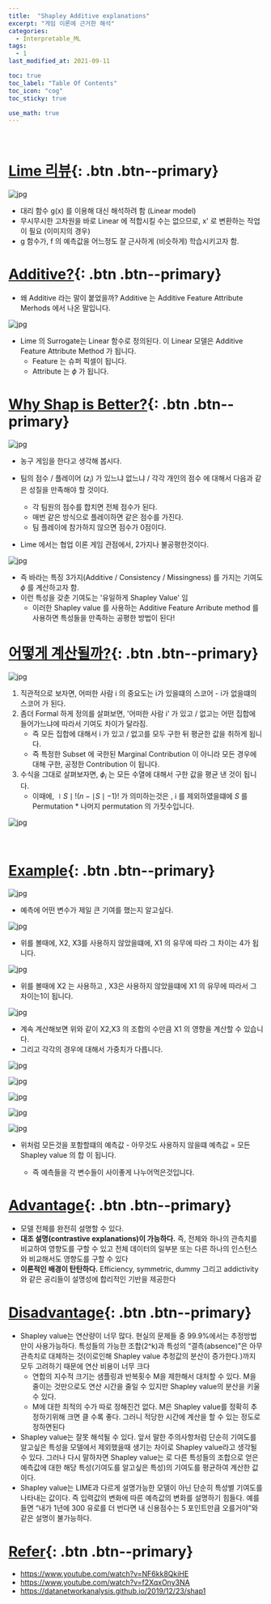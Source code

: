 ```yaml
---
title:  "Shapley Additive explanations"
excerpt: "게임 이론에 근거한 해석"
categories:
  - Interpretable_ML
tags:
  - 1
last_modified_at: 2021-09-11

toc: true
toc_label: "Table Of Contents"
toc_icon: "cog"
toc_sticky: true

use_math: true
---
```


<br>

# [Lime 리뷰](#link){: .btn .btn--primary} 

![jpg](/assets/images/ML/1_35.jpg)

- 대리 함수 g(x) 를 이용해 대신 해석하려 함 (Linear model)
- 무시무시한 고차원을 바로 Linear 에 적합시킬 수는 없으므로, x' 로 변환하는 작업이 필요 (이미지의 경우)
- g 함수가, f 의 예측값을 어느정도 잘 근사하게 (비슷하게) 학습시키고자 함.

# [Additive?](#link){: .btn .btn--primary} 

- 왜 Additive 라는 말이 붙었을까? Additive 는 Additive Feature Attribute Merhods 에서 나온 말입니다.

![jpg](/assets/images/ML/1_36.jpg)

- Lime 의 Surrogate는 Linear 함수로 정의된다. 이 Linear 모델은 Additive Feature Attribute Method 가 됩니다.
  - Feature 는 슈퍼 픽셀이 됩니다.
  - Attribute 는 $\phi$ 가 됩니다.

# [Why Shap is Better?](#link){: .btn .btn--primary} 

![jpg](/assets/images/ML/2_6.png)

- 농구 게임을 한다고 생각해 봅시다.
- 팀의 점수 / 플레이어 ($z_i$) 가 있느냐 없느냐 / 각각 개인의 점수 에 대해서 다음과 같은 성질을 만족해야 할 것이다.
  - 각 팀원의 점수를 합치면 전체 점수가 된다. 
  - 매번 같은 방식으로 플레이하면 같은 점수를 가진다. 
  - 팀 플레이에 참가하지 않으면 점수가 0점이다. 

- Lime 에서는 협업 이론 게임 관점에서, 2가지나 불공평한것이다.

![jpg](/assets/images/ML/1_38.jpg)

- 즉 바라는 특징 3가지(Additive / Consistency / Missingness) 를 가지는 기여도 $\phi$ 를 계산하고자 함. 
- 이런 특성을 갖춘 기여도는 '유일하게 Shapley Value' 임
  - 이러한 Shapley value 를 사용하는 Additive Feature Arribute method 를 사용하면 특성들을 만족하는 공평한 방법이 된다!

# [어떻게 계산될까?](#link){: .btn .btn--primary} 

![jpg](/assets/images/ML/2_7.png)

1. 직관적으로 보자면, 어떠한 사람 i 의 중요도는 i가 있을떄의 스코어 - i가 없을떄의 스코어 가 된다. 
2. 좀더 Formal 하게 정의를 살펴보면, '어떠한 사람 i' 가 있고 / 없고는 어떤 집합에 들어가느냐에 따라서 기여도 차이가 달라짐.
   - 즉 모든 집합에 대해서 i 가 있고 / 없고를 모두 구한 뒤 평균한 값을 취하게 됩니다. 
   - 즉 특정한 Subset 에 국한된 Marginal Contribution 이 아니라 모든 경우에 대해 구한, 공정한 Contribution 이 됩니다.
3. 수식을 그대로 살펴보자면, $\phi_i$ 는 모든 수열에 대해서 구한 값을 평균 낸 것이 됩니다. 
   - 이때에, $\mid S \mid ! (n - \mid S\mid-1)!$ 가 의미하는것은 , i 를 제외하였을떄에 $S$ 를 Permutation * 나머지 permutation 의 가짓수입니다.

![jpg](/assets/images/ML/1_40.jpg)

<BR>

# [Example](#link){: .btn .btn--primary} 

![jpg](/assets/images/ML/2_8.png)

- 예측에 어떤 변수가 제일 큰 기여를 했는지 알고싶다. 

![jpg](/assets/images/ML/2_9.png)

- 위를 볼때에, X2, X3를 사용하지 않았을떄에, X1 의 유무에 따라 그 차이는 4가 됩니다. 

![jpg](/assets/images/ML/2_10.png)

- 위를 볼때에 X2 는 사용하고 , X3은 사용하지 않았을떄에 X1 의 유무에 따라서 그 차이는1이 됩니다. 

![jpg](/assets/images/ML/2_11.png)

- 계속 계산해보면 위와 같이 X2,X3 의 조합의 수만큼 X1 의 영향을 계산할 수 있습니다.
- 그리고 각각의 경우에 대해서 가중치가 다릅니다.  

![jpg](/assets/images/ML/2_12.png)

![jpg](/assets/images/ML/2_13.png)

![jpg](/assets/images/ML/2_14.png)

![jpg](/assets/images/ML/2_15.png)

![jpg](/assets/images/ML/2_16.png)

- 위처럼 모든것을 포함할떄의 예측값 - 아무것도 사용하지 않을떄 예측값 = 모든 Shapley value 의 합 이 됩니다.

  - 즉 예측들을 각 변수들이 사이좋게 나누어먹은것입니다.


# [Advantage](#link){: .btn .btn--primary} 

- 모델 전체를 완전히 설명할 수 있다. 
- **대조 설명(contrastive explanations)이 가능하다.** 즉, 전체와 하나의 관측치를 비교하여 영향도를 구할 수 있고 전체 데이터의 일부분 또는 다른 하나의 인스턴스와 비교해서도 영향도를 구할 수 있다
- **이론적인 배경이 탄탄하다.** Efficiency, symmetric, dummy 그리고 addictivity와 같은 공리들이 설명성에 합리적인 기반을 제공한다

# [Disadvantage](#link){: .btn .btn--primary} 

- Shapley value는 연산량이 너무 많다. 현실의 문제들 중 99.9%에서는 추정방법만이 사용가능하다. 특성들의 가능한 조합(2^k)과 특성의 “결측(absence)”은 아무 관측치로 대체하는 것(이로인해 Shapley value 추청값의 분산이 증가한다.)까지 모두 고려하기 때문에 연산 비용이 너무 크다
  - 연합의 지수적 크기는 샘플링과 반복횟수 M을 제한해서 대처할 수 있다. M을 줄이는 것만으로도 연산 시간을 줄일 수 있지만 Shapley value의 분산을 키울 수 있다.
  -  M에 대한 최적의 수가 따로 정해진건 없다. M은 Shapley value를 정확히 추정하기위해 크면 클 수록 좋다. 그러니 적당한 시간에 계산을 할 수 있는 정도로 정하면된다
- Shapley value는 잘못 해석될 수 있다. 앞서 말한 주의사항처럼 단순히 기여도를 알고싶은 특성을 모델에서 제외했을때 생기는 차이로 Shapley value라고 생각될 수 있다. 그러나 다시 말하자면 Shapley value는 로 다른 특성들의 조합으로 얻은 예측값에 대한 해당 특성(기여도를 알고싶은 특성)의 기여도를 평균하여 계산한 값이다.
- Shapley value는 LIME과 다르게 설명가능한 모델이 아닌 단순히 특성별 기여도를 나타내는 값이다. 즉 입력값의 변화에 따른 예측값의 변화를 설명하기 힘들다. 예를 들면 “내가 1년에 300 유로를 더 번다면 내 신용점수는 5 포인트만큼 오를거야”와 같은 설명이 불가능하다.

# [Refer](#link){: .btn .btn--primary} 

- https://www.youtube.com/watch?v=NF6kk8QkiHE
- https://www.youtube.com/watch?v=f2XqxOny3NA
- https://datanetworkanalysis.github.io/2019/12/23/shap1

